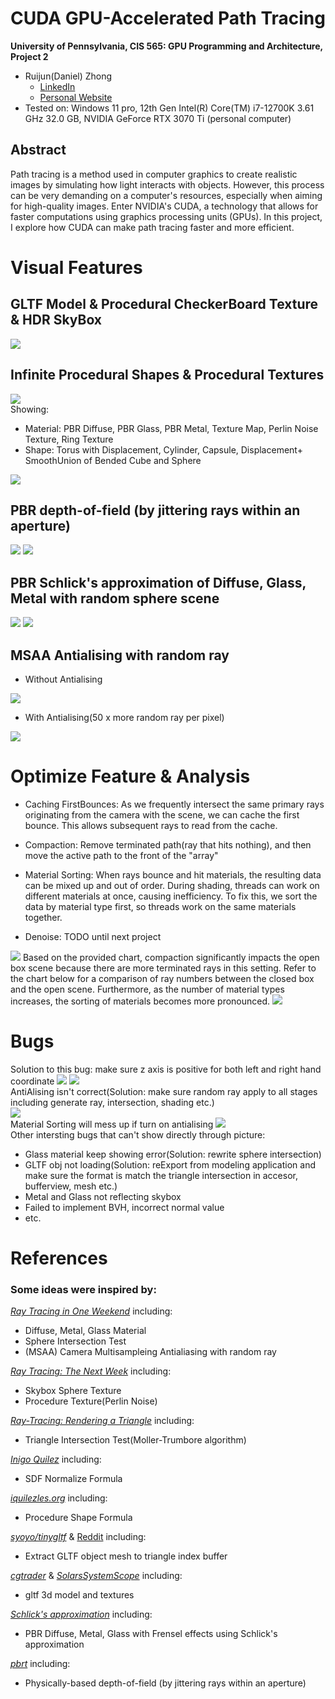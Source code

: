  # CUDA GPU-Accelerated Path Tracing


**University of Pennsylvania, CIS 565: GPU Programming and Architecture, Project 2**

* Ruijun(Daniel) Zhong
    * [LinkedIn](https://www.linkedin.com/in/daniel-z-73158b152/)    
    * [Personal Website](https://www.danielzhongportfolio.com/)
 * Tested on: Windows 11 pro, 12th Gen Intel(R) Core(TM) i7-12700K 3.61 GHz 32.0 GB, NVIDIA GeForce RTX 3070 Ti (personal computer)

 ## Abstract
 Path tracing is a method used in computer graphics to create realistic images by simulating how light interacts with objects. However, this process can be very demanding on a computer's resources, especially when aiming for high-quality images. Enter NVIDIA's CUDA, a technology that allows for faster computations using graphics processing units (GPUs). In this project, I explore how CUDA can make path tracing faster and more efficient.

# Visual Features
 ## GLTF Model & Procedural CheckerBoard Texture & HDR SkyBox
 ![](./img/Chess.png)

 ## Infinite Procedural Shapes & Procedural Textures
 ![](./img/InfiniteRayMarch.png)  
  Showing:
  * Material: PBR Diffuse, PBR Glass, PBR Metal, Texture Map, Perlin Noise Texture, Ring Texture
  * Shape: Torus with Displacement, Cylinder, Capsule, Displacement+ SmoothUnion of Bended Cube and Sphere

 ![](./img/MainScene1.png)

 ## PBR depth-of-field (by jittering rays within an aperture)
 ![](./img/blur.png)
 ![](./img/pbrDOF.png)

 ## PBR Schlick's approximation of Diffuse, Glass, Metal with random sphere scene
 ![](./img/pbrMetal.png)
 ![](./img/pbrGlass.png)

 ## MSAA Antialising with random ray
 * Without Antialising  

 ![](./img/WithoutAntiAli.png)
 * With Antialising(50 x more random ray per pixel) 

 ![](./img/WithAntiAli.png)


# Optimize Feature & Analysis
 * Caching FirstBounces: As we frequently intersect the same primary rays originating from the camera with the scene, we can cache the first bounce. This allows subsequent rays to read from the cache.

 * Compaction: Remove terminated path(ray that hits nothing), and then move the active path to the front of the "array"

 * Material Sorting: When rays bounce and hit materials, the resulting data can be mixed up and out of order. During shading, threads can work on different materials at once, causing inefficiency. To fix this, we sort the data by material type first, so threads work on the same materials together.

 * Denoise: TODO until next project

 ![](./img/chart.png)
 Based on the provided chart, compaction significantly impacts the open box scene because there are more terminated rays in this setting. Refer to the chart below for a comparison of ray numbers between the closed box and the open scene. Furthermore, as the number of material types increases, the sorting of materials becomes more pronounced.
 ![](./img/chart2.png)

# Bugs
  Solution to this bug: make sure z axis is positive for both left and right hand coordinate
  ![](./img/Bug.png)
  ![](./img/Bug1.png)  
  AntiAlising isn't correct(Solution: make sure random ray apply to all stages including generate ray, intersection, shading etc.)  
  ![](./img/Bug3.png)  
  Material Sorting will mess up if turn on antialising
  ![](./img/Bug4.jpg)  
  Other intersting bugs that can't show directly through picture:
  * Glass material keep showing error(Solution: rewrite sphere intersection)
  * GLTF obj not loading(Solution: reExport from modeling application and make sure the format is match the triangle intersection in accesor, bufferview, mesh etc.)
  * Metal and Glass not reflecting skybox
  * Failed to implement BVH, incorrect normal value
  * etc.

# References
 ### Some ideas were inspired by:  
 [_Ray Tracing in One Weekend_](https://raytracing.github.io/books/RayTracingInOneWeekend.html) including:
 * Diffuse, Metal, Glass Material
 * Sphere Intersection Test
 * (MSAA) Camera Multisampleing Antialiasing with random ray

 [_Ray Tracing: The Next Week_](https://raytracing.github.io/books/RayTracingTheNextWeek.html) including:
 * Skybox Sphere Texture
 * Procedure Texture(Perlin Noise)

 [_Ray-Tracing: Rendering a Triangle_](https://www.scratchapixel.com/lessons/3d-basic-rendering/ray-tracing-rendering-a-triangle/moller-trumbore-ray-triangle-intersection.html) including:
  * Triangle Intersection Test(Moller-Trumbore algorithm)

 [_Inigo Quilez_](https://iquilezles.org/articles/normalsSDF/) including:
 * SDF Normalize Formula

 [_iquilezles.org_](https://iquilezles.org/articles/distfunctions/) including:
 * Procedure Shape Formula

 [_syoyo/tinygltf_](https://github.com/syoyo/tinygltf/) & [Reddit](_https://www.reddit.com/r/vulkan/comments/oeg87z/loading_some_indexed_gltf_meshes_cause_weird/#:~:text=TRIANGLE_LIST%20topology.%20Here%20is%20my%20code%20for,tinygltf::Model%20&model%2C%20int%20accessorIndex%20%7B%20auto%20accessor_) including:
 * Extract GLTF object mesh to triangle index buffer

[_cgtrader_](https://www.cgtrader.com/) & [_SolarsSystemScope_](https://www.solarsystemscope.com/textures/) including:
 * gltf 3d model and textures

[_Schlick's approximation_](https://en.wikipedia.org/wiki/Schlick's_approximation) including:
 * PBR Diffuse, Metal, Glass with Frensel effects using Schlick's approximation
 
 [_pbrt_](https://www.pbr-book.org/3ed-2018/Camera_Models/Projective_Camera_Models#ProjectiveCamera::lensRadius) including:
 * Physically-based depth-of-field (by jittering rays within an aperture)